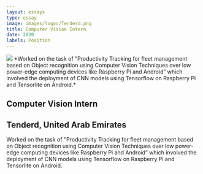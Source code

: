 ```yaml
---
layout: essays  
type: essay
image: images/logoc/Tenderd.png
title: Computer Vision Intern
date: 2020
labels: Position
---
```


<img class="ui image" src="{{ site.baseurl }}/images/logoc/Tenderd.png ">
*Worked on the task of "Productivity Tracking for fleet management based on Object recognition using Computer Vision Techniques over low power-edge computing devices like Raspberry Pi and Android” which involved the deployment of CNN models using Tensorflow on Raspberry Pi and Tensorlite on Android.*

## Computer Vision Intern
## Tenderd, United Arab Emirates
Worked on the task of "Productivity Tracking for fleet management based on Object recognition using Computer Vision Techniques over low power-edge computing devices like Raspberry Pi and Android” which involved the deployment of CNN models using Tensorflow on Raspberry Pi and Tensorlite on Android.
